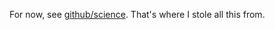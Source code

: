 For now, see [github/science](https://github.com/github/dat-science). That's where I stole all this from.
